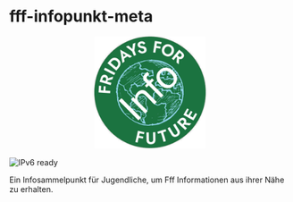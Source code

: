 # fff-infopunkt-meta
<center>
  <img src="logo.png" width="200">
</center>

![IPv6 ready](https://img.shields.io/badge/IPv6-ready-brightgreen?style=flat-square)

Ein Infosammelpunkt für Jugendliche, um Fff Informationen aus ihrer Nähe zu erhalten.
